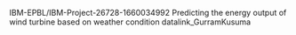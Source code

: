 IBM-EPBL/IBM-Project-26728-1660034992
Predicting the energy output of wind turbine based on weather condition
datalink_GurramKusuma
